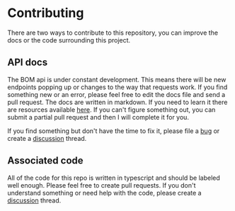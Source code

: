# Contributing
There are two ways to contribute to this repository, you can improve the docs or
the code surrounding this project.

## API docs
The BOM api is under constant development. This means there will be new endpoints
popping up or changes to the way that requests work. If you find something new
or an error, please feel free to edit the docs file and send a pull request. The
docs are written in markdown. If you need to learn it there are resources available
[here](https://www.markdownguide.org/). If you can't figure something out, you can
submit a partial pull request and then I will complete it for you.

If you find something but don't have the time to fix it, please file a [bug](https://github.com/trickypr/bom-weather-docs/issues) or create a [discussion](https://github.com/trickypr/bom-weather-docs/discussions) thread.

## Associated code
All of the code for this repo is written in typescript and should be labeled well
enough. Please feel free to create pull requests. If you don't understand something
or need help with the code, please create a [discussion](https://github.com/trickypr/bom-weather-docs/discussions) thread.
